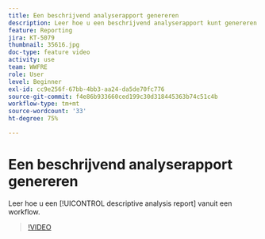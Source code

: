 ```yaml
---
title: Een beschrijvend analyserapport genereren
description: Leer hoe u een beschrijvend analyserapport kunt genereren op basis van een workflow in Adobe Campaign Classic.
feature: Reporting
jira: KT-5079
thumbnail: 35616.jpg
doc-type: feature video
activity: use
team: WWFRE
role: User
level: Beginner
exl-id: cc9e256f-67bb-4bb3-aa24-da5de70fc776
source-git-commit: f4e86b933660ced199c30d318445363b74c51c4b
workflow-type: tm+mt
source-wordcount: '33'
ht-degree: 75%

---
```


# Een beschrijvend analyserapport genereren

Leer hoe u een [!UICONTROL descriptive analysis report] vanuit een workflow.

>[!VIDEO](https://video.tv.adobe.com/v/35616?quality=12&learn=on)
